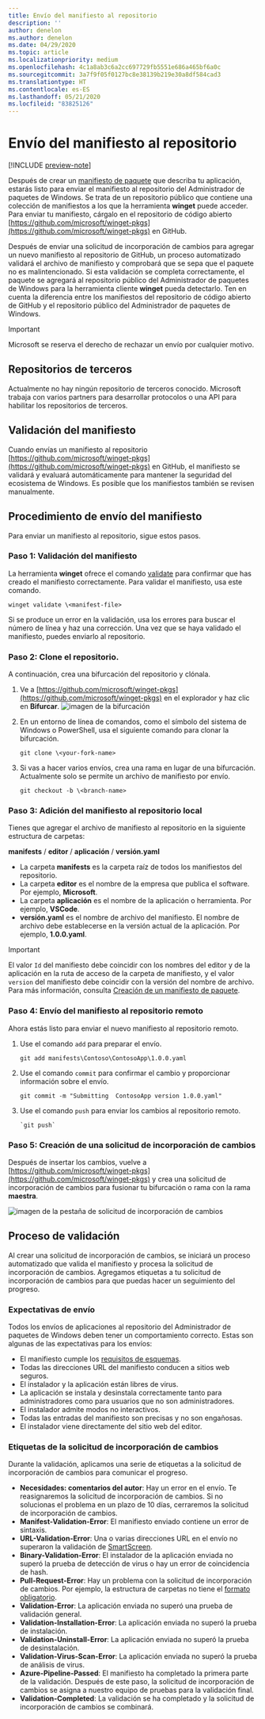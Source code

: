 ```yaml
---
title: Envío del manifiesto al repositorio
description: ''
author: denelon
ms.author: denelon
ms.date: 04/29/2020
ms.topic: article
ms.localizationpriority: medium
ms.openlocfilehash: 4c1a8ab3c6a2cc697729fb5551e686a465bf6a0c
ms.sourcegitcommit: 3a7f9f05f0127bc8e38139b219e30a8df584cad3
ms.translationtype: HT
ms.contentlocale: es-ES
ms.lasthandoff: 05/21/2020
ms.locfileid: "83825126"
---
```

# <a name="submit-your-manifest-to-the-repository"></a>Envío del manifiesto al repositorio

[!INCLUDE [preview-note](../../includes/package-manager-preview.md)]

Después de crear un [manifiesto de paquete](manifest.md) que describa tu aplicación, estarás listo para enviar el manifiesto al repositorio del Administrador de paquetes de Windows. Se trata de un repositorio público que contiene una colección de manifiestos a los que la herramienta **winget** puede acceder. Para enviar tu manifiesto, cárgalo en el repositorio de código abierto [https://github.com/microsoft/winget-pkgs](https://github.com/microsoft/winget-pkgs) en GitHub.

Después de enviar una solicitud de incorporación de cambios para agregar un nuevo manifiesto al repositorio de GitHub, un proceso automatizado validará el archivo de manifiesto y comprobará que se sepa que el paquete no es malintencionado. Si esta validación se completa correctamente, el paquete se agregará al repositorio público del Administrador de paquetes de Windows para la herramienta cliente **winget** pueda detectarlo. Ten en cuenta la diferencia entre los manifiestos del repositorio de código abierto de GitHub y el repositorio público del Administrador de paquetes de Windows.

> [!IMPORTANT]
> Microsoft se reserva el derecho de rechazar un envío por cualquier motivo.

## <a name="third-party-repositories"></a>Repositorios de terceros

Actualmente no hay ningún repositorio de terceros conocido. Microsoft trabaja con varios partners para desarrollar protocolos o una API para habilitar los repositorios de terceros.

## <a name="manifest-validation"></a>Validación del manifiesto

Cuando envías un manifiesto al repositorio [https://github.com/microsoft/winget-pkgs](https://github.com/microsoft/winget-pkgs) en GitHub, el manifiesto se validará y evaluará automáticamente para mantener la seguridad del ecosistema de Windows. Es posible que los manifiestos también se revisen manualmente.

## <a name="how-to-submit-your-manifest"></a>Procedimiento de envío del manifiesto

Para enviar un manifiesto al repositorio, sigue estos pasos.

### <a name="step-1-validate-your-manifest"></a>Paso 1: Validación del manifiesto

La herramienta **winget** ofrece el comando [validate](..\winget\validate.md) para confirmar que has creado el manifiesto correctamente. Para validar el manifiesto, usa este comando.

```CMD
winget validate \<manifest-file>
```

Si se produce un error en la validación, usa los errores para buscar el número de línea y haz una corrección. Una vez que se haya validado el manifiesto, puedes enviarlo al repositorio.

### <a name="step-2-clone-the-repository"></a>Paso 2: Clone el repositorio.

A continuación, crea una bifurcación del repositorio y clónala.

1. Ve a [https://github.com/microsoft/winget-pkgs](https://github.com/microsoft/winget-pkgs) en el explorador y haz clic en **Bifurcar**.
    ![imagen de la bifurcación](images\fork.png)

2. En un entorno de línea de comandos, como el símbolo del sistema de Windows o PowerShell, usa el siguiente comando para clonar la bifurcación.
    ```CMD
    git clone \<your-fork-name>
    ```

 3. Si vas a hacer varios envíos, crea una rama en lugar de una bifurcación. Actualmente solo se permite un archivo de manifiesto por envío.
    ```CMD
    git checkout -b \<branch-name>
    ```

### <a name="step-3-add-your-manifest-to-the-local-repository"></a>Paso 3: Adición del manifiesto al repositorio local

Tienes que agregar el archivo de manifiesto al repositorio en la siguiente estructura de carpetas:

**manifests** / **editor** / **aplicación** / **versión.yaml**

* La carpeta **manifests** es la carpeta raíz de todos los manifiestos del repositorio.
* La carpeta **editor** es el nombre de la empresa que publica el software. Por ejemplo, **Microsoft**.
* La carpeta **aplicación** es el nombre de la aplicación o herramienta. Por ejemplo, **VSCode**.
* **versión.yaml** es el nombre de archivo del manifiesto. El nombre de archivo debe establecerse en la versión actual de la aplicación. Por ejemplo, **1.0.0.yaml**.

>[!IMPORTANT]
> El valor `Id` del manifiesto debe coincidir con los nombres del editor y de la aplicación en la ruta de acceso de la carpeta de manifiesto, y el valor `version` del manifiesto debe coincidir con la versión del nombre de archivo. Para más información, consulta [Creación de un manifiesto de paquete](manifest.md#tips-and-best-practices).

### <a name="step-4-submit-your-manifest-to-the-remote-repository"></a>Paso 4: Envío del manifiesto al repositorio remoto

Ahora estás listo para enviar el nuevo manifiesto al repositorio remoto.

1. Use el comando `add` para preparar el envío.
    ```CMD
    git add manifests\Contoso\ContosoApp\1.0.0.yaml
    ```

2. Use el comando `commit` para confirmar el cambio y proporcionar información sobre el envío.
    ```CMD
    git commit -m "Submitting  ContosoApp version 1.0.0.yaml"
    ```

3. Use el comando `push` para enviar los cambios al repositorio remoto.
    ```CMD
    `git push`
    ```

### <a name="step-5-create-a-pull-request"></a>Paso 5: Creación de una solicitud de incorporación de cambios

Después de insertar los cambios, vuelve a [https://github.com/microsoft/winget-pkgs](https://github.com/microsoft/winget-pkgs) y crea una solicitud de incorporación de cambios para fusionar tu bifurcación o rama con la rama **maestra**.

![imagen de la pestaña de solicitud de incorporación de cambios](images\pull-request.png)

## <a name="validation-process"></a>Proceso de validación

Al crear una solicitud de incorporación de cambios, se iniciará un proceso automatizado que valida el manifiesto y procesa la solicitud de incorporación de cambios. Agregamos etiquetas a tu solicitud de incorporación de cambios para que puedas hacer un seguimiento del progreso.

### <a name="submission-expectations"></a>Expectativas de envío

Todos los envíos de aplicaciones al repositorio del Administrador de paquetes de Windows deben tener un comportamiento correcto. Estas son algunas de las expectativas para los envíos:

* El manifiesto cumple los [requisitos de esquemas](manifest.md#manifest-contents).
* Todas las direcciones URL del manifiesto conducen a sitios web seguros.
* El instalador y la aplicación están libres de virus.
* La aplicación se instala y desinstala correctamente tanto para administradores como para usuarios que no son administradores.
* El instalador admite modos no interactivos.
* Todas las entradas del manifiesto son precisas y no son engañosas.
* El instalador viene directamente del sitio web del editor.

### <a name="pull-request-labels"></a>Etiquetas de la solicitud de incorporación de cambios

Durante la validación, aplicamos una serie de etiquetas a la solicitud de incorporación de cambios para comunicar el progreso.

* **Necesidades: comentarios del autor**: Hay un error en el envío. Te reasignaremos la solicitud de incorporación de cambios. Si no solucionas el problema en un plazo de 10 días, cerraremos la solicitud de incorporación de cambios.
* **Manifest-Validation-Error**: El manifiesto enviado contiene un error de sintaxis.
* **URL-Validation-Error**: Una o varias direcciones URL en el envío no superaron la validación de [SmartScreen](https://docs.microsoft.com/windows/security/threat-protection/microsoft-defender-smartscreen/microsoft-defender-smartscreen-overview).
* **Binary-Validation-Error**: El instalador de la aplicación enviada no superó la prueba de detección de virus o hay un error de coincidencia de hash.
* **Pull-Request-Error**: Hay un problema con la solicitud de incorporación de cambios. Por ejemplo, la estructura de carpetas no tiene el [formato obligatorio](#step-3-add-your-manifest-to-the-local-repository).
* **Validation-Error**: La aplicación enviada no superó una prueba de validación general.
* **Validation-Installation-Error**: La aplicación enviada no superó la prueba de instalación.
* **Validation-Uninstall-Error**: La aplicación enviada no superó la prueba de desinstalación.
* **Validation-Virus-Scan-Error**: La aplicación enviada no superó la prueba de análisis de virus.
* **Azure-Pipeline-Passed**: El manifiesto ha completado la primera parte de la validación. Después de este paso, la solicitud de incorporación de cambios se asigna a nuestro equipo de pruebas para la validación final.
* **Validation-Completed**: La validación se ha completado y la solicitud de incorporación de cambios se combinará.
